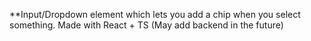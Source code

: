 **Input/Dropdown element which lets you add a chip when you select something.
Made with React + TS
(May add backend in the future)